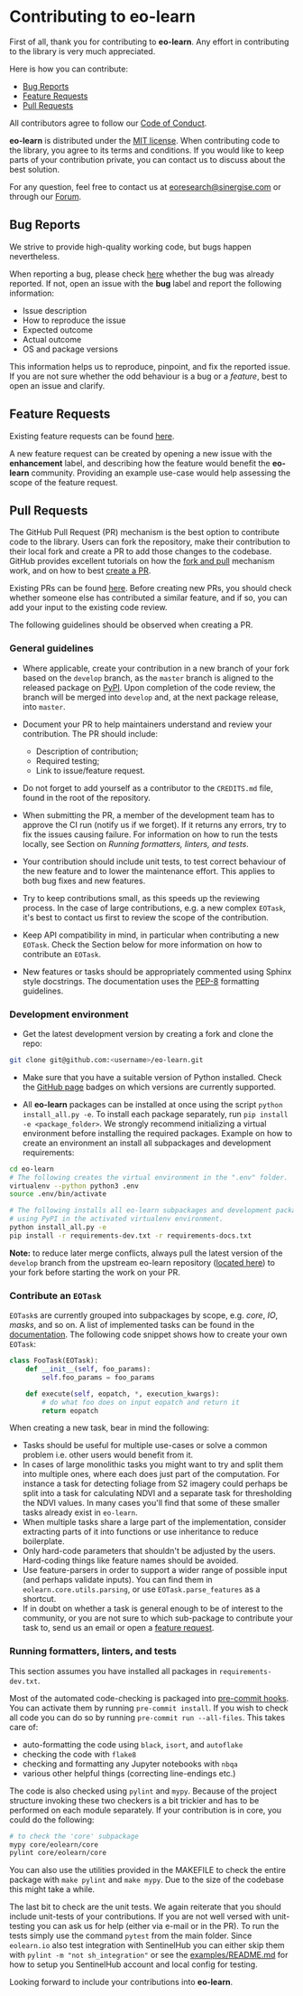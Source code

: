 # Contributing to **eo-learn**

First of all, thank you for contributing to **eo-learn**. Any effort in contributing to the library is very much appreciated.

Here is how you can contribute:

* [Bug Reports](#bug-reports)
* [Feature Requests](#feature-requests)
* [Pull Requests](#pull-requests)

All contributors agree to follow our [Code of Conduct][code-of-conduct].

**eo-learn** is distributed under the [MIT license][license]. When contributing code to the library, you agree to its terms and conditions. If you would like to keep parts of your contribution private, you can contact us to discuss about the best solution.

For any question, feel free to contact us at [eoresearch@sinergise.com](eoresearch@sinergise.com) or through our [Forum][sh-forum].

[code-of-conduct]: https://github.com/sentinel-hub/eo-learn/blob/master/CODE_OF_CONDUCT.md
[license]: https://github.com/sentinel-hub/eo-learn/blob/master/LICENSE
[sh-forum]: https://forum.sentinel-hub.com/

## Bug Reports

We strive to provide high-quality working code, but bugs happen nevertheless.

When reporting a bug, please check [here][open-bug-list] whether the bug was already reported. If not, open an issue with the **bug** label and report the following information:

* Issue description
* How to reproduce the issue
* Expected outcome
* Actual outcome
* OS and package versions

This information helps us to reproduce, pinpoint, and fix the reported issue. If you are not sure whether the odd behaviour is a bug or a _feature_, best to open an issue and clarify.

[open-bug-list]: https://github.com/sentinel-hub/eo-learn/issues?q=state:open+type:issue+label:"bug"

## Feature Requests

Existing feature requests can be found [here][existing-feature-requests].

A new feature request can be created by opening a new issue with the **enhancement** label, and describing how the feature would benefit the **eo-learn** community. Providing an example use-case would help assessing the scope of the feature request.

[existing-feature-requests]: https://github.com/sentinel-hub/eo-learn/issues?q=state:open+type:issue+label:"enhancement"

## Pull Requests

The GitHub Pull Request (PR) mechanism is the best option to contribute code to the library. Users can fork the repository, make their contribution to their local fork and create a PR to add those changes to the codebase. GitHub provides excellent tutorials on how the [fork and pull][fork-and-pull] mechanism work, and on how to best [create a PR][create-pr].

Existing PRs can be found [here][existing-prs]. Before creating new PRs, you should check whether someone else has contributed a similar feature, and if so, you can add your input to the existing code review.

The following guidelines should be observed when creating a PR.

[fork-and-pull]: https://help.github.com/articles/creating-a-pull-request-from-a-fork
[create-pr]: https://help.github.com/articles/creating-a-pull-request/
[existing-prs]: https://github.com/sentinel-hub/eo-learn/pulls?q=state:open

### General guidelines

* Where applicable, create your contribution in a new branch of your fork based on the `develop` branch, as the `master` branch is aligned to the released package on [PyPI][pypi]. Upon completion of the code review, the branch will be merged into `develop` and, at the next package release, into `master`.

* Document your PR to help maintainers understand and review your contribution. The PR should include:

  * Description of contribution;
  * Required testing;
  * Link to issue/feature request.

* Do not forget to add yourself as a contributor to the `CREDITS.md` file, found in the root of the repository.

* When submitting the PR, a member of the development team has to approve the CI run (notify us if we forget). If it returns any errors, try to fix the issues causing failure. For information on how to run the tests locally, see Section on *Running formatters, linters, and tests*.

* Your contribution should include unit tests, to test correct behaviour of the new feature and to lower the maintenance effort. This applies to both bug fixes and new features.

* Try to keep contributions small, as this speeds up the reviewing process. In the case of large contributions, e.g. a new complex `EOTask`, it's best to contact us first to review the scope of the contribution.

* Keep API compatibility in mind, in particular when contributing a new `EOTask`. Check the Section below for more information on how to contribute an `EOTask`.

* New features or tasks should be appropriately commented using Sphinx style docstrings. The documentation uses the [PEP-8][pep-8] formatting guidelines.

### Development environment

* Get the latest development version by creating a fork and clone the repo:

```bash
git clone git@github.com:<username>/eo-learn.git
```

* Make sure that you have a suitable version of Python installed. Check the [GitHub page](https://github.com/sentinel-hub/eo-learn) badges on which versions are currently supported.

* All **eo-learn** packages can be installed at once using the script `python install_all.py -e`. To install each package separately, run `pip install -e <package_folder>`. We strongly recommend initializing a virtual environment before installing the required packages. Example on how to create an environment an install all subpackages and development requirements:

```bash
cd eo-learn
# The following creates the virtual environment in the ".env" folder.
virtualenv --python python3 .env
source .env/bin/activate

# The following installs all eo-learn subpackages and development packages
# using PyPI in the activated virtualenv environment.
python install_all.py -e
pip install -r requirements-dev.txt -r requirements-docs.txt
```

**Note:** to reduce later merge conflicts, always pull the latest version of the `develop` branch from the upstream eo-learn repository ([located here][dev-branch]) to your fork before starting the work on your PR.

### Contribute an `EOTask`

`EOTask`s are currently grouped into subpackages by scope, e.g. *core*, *IO*, *masks*, and so on. A list of implemented tasks can be found in the [documentation][existing-eo-tasks]. The following code snippet shows how to create your own `EOTask`:

```python
class FooTask(EOTask):
    def __init__(self, foo_params):
        self.foo_params = foo_params

    def execute(self, eopatch, *, execution_kwargs):
        # do what foo does on input eopatch and return it
        return eopatch
```

When creating a new task, bear in mind the following:

* Tasks should be useful for multiple use-cases or solve a common problem i.e. other users would benefit from it.
* In cases of large monolithic tasks you might want to try and split them into multiple ones, where each does just part of the computation. For instance a task for detecting foliage from S2 imagery could perhaps be split into a task for calculating NDVI and a separate task for thresholding the NDVI values. In many cases you'll find that some of these smaller tasks already exist in `eo-learn`.
* When multiple tasks share a large part of the implementation, consider extracting parts of it into functions or use inheritance to reduce boilerplate.
* Only hard-code parameters that shouldn't be adjusted by the users. Hard-coding things like feature names should be avoided.
* Use feature-parsers in order to support a wider range of possible input (and perhaps validate inputs). You can find them in `eolearn.core.utils.parsing`, or use `EOTask.parse_features` as a shortcut.
* If in doubt on whether a task is general enough to be of interest to the community, or you are not sure to which sub-package to contribute your task to, send us an email or open a [feature request](#feature-requests).

### Running formatters, linters, and tests

This section assumes you have installed all packages in `requirements-dev.txt`.

Most of the automated code-checking is packaged into [pre-commit hooks](https://pre-commit.com/). You can activate them by running `pre-commit install`. If you wish to check all code you can do so by running `pre-commit run --all-files`. This takes care of:
- auto-formatting the code using `black`, `isort`, and `autoflake`
- checking the code with `flake8`
- checking and formatting any Jupyter notebooks with `nbqa`
- various other helpful things (correcting line-endings etc.)

The code is also checked using `pylint` and `mypy`. Because of the project structure invoking these two checkers is a bit trickier and has to be performed on each module separately. If your contribution is in core, you could do the following:
```bash
# to check the 'core' subpackage
mypy core/eolearn/core
pylint core/eolearn/core
```
You can also use the utilities provided in the MAKEFILE to check the entire package with `make pylint` and `make mypy`. Due to the size of the codebase this might take a while.

The last bit to check are the unit tests. We again reiterate that you should include unit-tests of your contributions. If you are not well versed with unit-testing you can ask us for help (either via e-mail or in the PR). To run the tests simply use the command `pytest` from the main folder. Since `eolearn.io` also test integration with SentinelHub you can either skip them with `pylint -m "not sh_integration"` or see the [examples/README.md](examples/README.md) for how to setup you SentinelHub account and local config for testing.


Looking forward to include your contributions into **eo-learn**.

[pypi]: https://pypi.org/project/eo-learn/
[pep-8]: https://www.python.org/dev/peps/pep-0008/
[pylint]: https://www.pylint.org/
[existing-eo-tasks]: https://eo-learn.readthedocs.io/en/latest/eotasks.html
[test-eo-patch]: https://github.com/sentinel-hub/eo-learn/tree/master/example_data/TestEOPatch
[python]: https://www.python.org/downloads/
[conda]: https://www.anaconda.com/distribution/
[dev-branch]: https://github.com/sentinel-hub/eo-learn/tree/develop/
